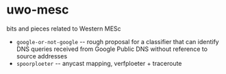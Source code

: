 # uwo-mesc
bits and pieces related to Western MESc

 * `google-or-not-google` -- rough proposal for a classifier that can identify DNS queries received from Google Public DNS without reference to source addresses
 * `spoorploeter` -- anycast mapping, verfploeter + traceroute

